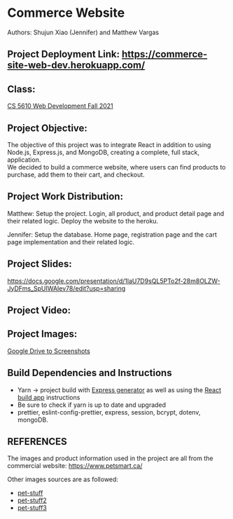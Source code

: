 # Commerce Website
Authors: Shujun Xiao (Jennifer) and Matthew Vargas

## Project Deployment Link: https://commerce-site-web-dev.herokuapp.com/

## Class: 

[CS 5610 Web Development Fall 2021](https://johnguerra.co/classes/webDevelopment_fall_2021/_)

## Project Objective: 

The objective of this project was to integrate React in addition to using Node.js, Express.js, and MongoDB, creating a complete, full stack, application.  
We decided to build a commerce website, where users can find products to purchase, add them to their cart, and checkout.

## Project Work Distribution:

Matthew: Setup the project. Login, all product, and product detail page and their related logic. Deploy the website to the heroku.

Jennifer: Setup the database. Home page, registration page and the cart page implementation and their related logic.

## Project Slides:

https://docs.google.com/presentation/d/1laU7D9sQL5PTo2f-28m8OLZW-JyDFms_SpUIWAIev78/edit?usp=sharing

## Project Video: 

## Project Images:

[Google Drive to Screenshots](https://drive.google.com/drive/folders/1UIXPuGQu_cVtf6Wzg47tmHkTapqhFsZL?usp=sharing)

## Build Dependencies and Instructions

* Yarn -> project build with [Express generator](https://expressjs.com/en/starter/generator.html) as well as using the [React build app](https://reactjs.org/docs/create-a-new-react-app.html) instructions
* Be sure to check if yarn is up to date and upgraded
* prettier, eslint-config-prettier, express, session, bcrypt, dotenv, mongoDB.  

## REFERENCES

The images and product information used in the project are all from the commercial website: https://www.petsmart.ca/

Other images sources are as followed:
* [pet-stuff](https://gimg2.baidu.com/image_search/src=http%3A%2F%2Fwww.pet18.com%2FUploadFiles%2F[…]0n&fmt=jpeg?sec=1639959896&t=0d7894769492fd9e5df1b7c6f347c9b1)
* [pet-stuff2](https://gimg2.baidu.com/image_search/src=http%3A%2F%2Fbpic.588ku.com%2Fback_pic%2F05[…]0n&fmt=jpeg?sec=1639964254&t=856f11c764c16ae1bfef3965f5efcd9f)
* [pet-stuff3](https://gimg2.baidu.com/image_search/src=http%3A%2F%2Fbpic.588ku.com%2Fback_pic%2F05[…]0n&fmt=jpeg?sec=1639968713&t=4162b0dd9136e2fd2db18d98dda6afee)
